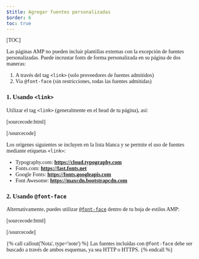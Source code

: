 ```yaml
---
$title: Agregar fuentes personalizadas
$order: 6
toc: true
---
```

[TOC]


Las páginas AMP no pueden incluir plantillas externas con la excepción de fuentes personalizadas.
Puede incrustar fonts de forma personalizada en su página de dos maneras:

1. A través del tag `<link>` (solo proveedores de fuentes admitidos)
2. Via `@font-face` (sin restricciones, todas las fuentes admitidas)

### 1. Usando `<link>`

Utilizar el tag `<link>` (generalmente en el head de tu página), así:

[sourcecode:html]
<link rel="stylesheet" href="https://fonts.googleapis.com/css?family=Tangerine">
[/sourcecode]

Los orígenes siguientes se incluyen en la lista blanca y se permite el uso de fuentes mediante etiquetas `<link>`:

* Typography.com: **https://cloud.typography.com**
* Fonts.com: **https://fast.fonts.net**
* Google Fonts: **https://fonts.googleapis.com**
* Font Awesome: **https://maxcdn.bootstrapcdn.com**

### 2. Usando `@font-face`

Alternativamente, puedes utilizar [`@font-face`](https://developer.mozilla.org/es/docs/Web/CSS/@font-face) dentro de tu hoja de estilos AMP:

[sourcecode:html]
<style amp-custom>
  @font-face {
    font-family: "Bitstream Vera Serif Bold";
    src: url("https://somedomain.org/VeraSeBd.ttf");
  }

  body {
    font-family: "Bitstream Vera Serif Bold", serif;
  }
</style>
[/sourcecode]

{% call callout('Nota', type='note') %}
Las fuentes incluídas con `@font-face` debe ser buscado
a través de ambos esquemas, ya sea HTTP o HTTPS.
{% endcall %}
